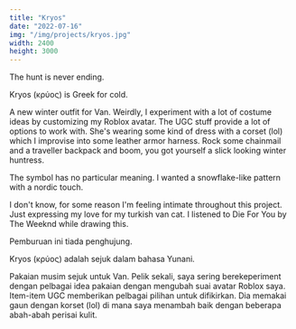 ```yaml
---
title: "Kryos"
date: "2022-07-16"
img: "/img/projects/kryos.jpg"
width: 2400
height: 3000
---
```


The hunt is never ending.

Kryos (κρύος) is Greek for cold.

A new winter outfit for Van. Weirdly, I experiment with a lot of costume ideas by customizing my Roblox avatar. The UGC stuff provide a lot of options to work with. She's wearing some kind of dress with a corset (lol) which I improvise into some leather armor harness. Rock some chainmail and a traveller backpack and boom, you got yourself a slick looking winter huntress.

The symbol has no particular meaning. I wanted a snowflake-like pattern with a nordic touch.

I don't know, for some reason I'm feeling intimate throughout this project. Just expressing my love for my turkish van cat. I listened to Die For You by The Weeknd while drawing this.

Pemburuan ini tiada penghujung.

Kryos (κρύος) adalah sejuk dalam bahasa Yunani.

Pakaian musim sejuk untuk Van. Pelik sekali, saya sering berekeperiment dengan pelbagai idea pakaian dengan mengubah suai avatar Roblox saya. Item-item UGC memberikan pelbagai pilihan untuk difikirkan. Dia memakai gaun dengan korset (lol) di mana saya menambah baik dengan beberapa abah-abah perisai kulit.
